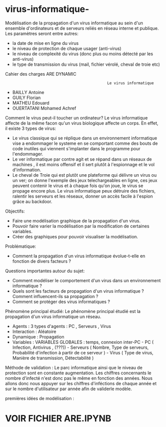 # virus-informatique-
Modélisation de la propagation d'un virus informatique au sein d'un ensemble d'ordinateurs et de serveurs reliés en réseau interne et publique.
Les paramètres seront entre autres:

- la date de mise en ligne du virus
- le niveau de protection de chaque usager (anti-virus)
- le niveau de complexité du virus (donc plus ou moins détecté par les anti-virus)
- le type de transmission du virus (mail, fichier vérolé, cheval de troie etc)

Cahier des charges ARE DYNAMIC

                                                  Le virus informatique
                                                  
                                                  
- BAILLY Antoine
- GUILY Florian
- MATHEU Edouard
- OUERTATANI Mohamed Achref

Comment le virus peut-il toucher un ordinateur? Le virus informatique affecte de la même facon qu'un virus biologique affecte un corps. En effet, il existe 3 types de virus:
- Le virus classique qui se réplique dans un environnement informatique vise a endommager le systeme en se comportant comme des bouts de code inutiles qui viennent s'implanter dans le programme pour l'endommager.
- Le ver informatique par contre agit et se répand dans un réseaux de machines , il est moins offensif et il sert plutôt à l'espionnage et le vol d'information.
- Le cheval de Troie qui est plutôt une plateforme qui délivre un virus ou un ver; on donne l'exemple des jeux telechargeables en ligne, ces jeux peuvent contenir le virus et à chaque fois qu'on joue, le virus se propage encore plus. 
Le virus informatique peux détruire des fichiers, ralentir les serveurs et les réseaux, donner un accès facile à l'espion grâce au backdoor.

Objectifs:
- Faire une modélisation graphique de la propagation d'un virus.
- Pouvoir faire varier la modélisation par la modification de certaines variables.
- Créer des graphiques pour pouvoir visualiser la modélisation.

Problématique:
- Comment la propagation d'un virus informatique évolue-t-elle en fonction de divers facteurs ?

Questions importantes autour du sujet: 
- Comment modéliser le comportement d'un virus dans un environnement informatique ?
- Quels sont les facteurs de propagation d'un virus informatique ? Comment influencent-ils sa propagation ?
- Comment se protéger des virus informatiques ?

Phénomène principal étudié:
Le phénomène principal étudié est la propagation d'un virus informatique un réseau.

- Agents : 3 types d'agents : PC , Serveurs , Virus
- Interaction : Aléatoire
- Dynamique : Propagation
- Variables : VARIABLES GLOBALES : temps, connexion inter-PC
              - PC ( Infection, Antivirus , (???)) 
              - Serveurs ( Nombre, Type de serveurs, Probabilité d'infection à partir de ce serveur ) 
              - Virus ( Type de virus, Manière de transmission, Détectabilité )


Méthode de validation :
Le parc informatique ainsi que le niveau de protection sont en constante augmentation. Les chiffres concernants le nombre d'infecté n'est donc pas le même en fonction des années. Nous allons donc nous appuyer sur les chiffres d'inféctions de chaque année et sur le nombre d'utilisateur par année afin de validerle modèle.

premières idées de modélisation : 

# VOIR FICHIER ARE.IPYNB



